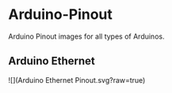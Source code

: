 Arduino-Pinout
==============

Arduino Pinout images for all types of Arduinos.

## Arduino Ethernet

![](Arduino Ethernet Pinout.svg?raw=true)
